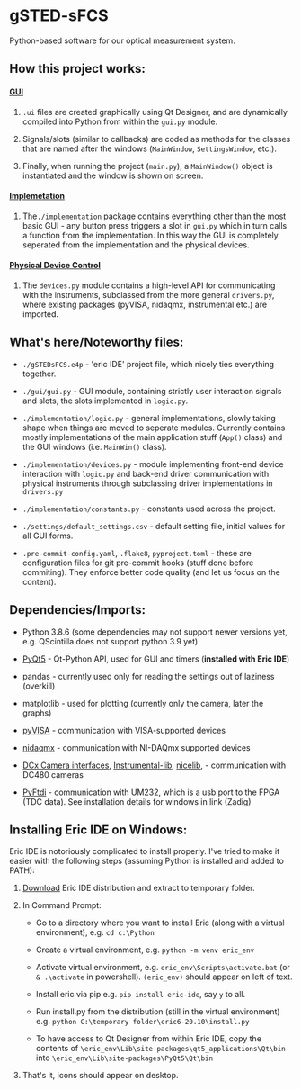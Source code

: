 # gSTED-sFCS

Python-based software for our optical measurement system.

## How this project works:

#### <u>GUI</u>

1. `.ui` files are created graphically using Qt Designer, and are dynamically compiled into Python from within the `gui.py` module.

2. Signals/slots (similar to callbacks) are coded as methods for the classes that are named after the windows (`MainWindow`, `SettingsWindow`, etc.).

3. Finally, when running the project (`main.py`), a `MainWindow()` object is instantiated and the window is shown on screen.

#### <u>Implemetation</u>

1. The`./implementation` package contains everything other than the most basic GUI - any button press triggers a slot in `gui.py` which in turn calls a function from the implementation. In this way the GUI is completely seperated from the implementation and the physical devices.

#### <u>Physical Device Control</u>

1. The `devices.py` module contains a high-level API for communicating with the instruments, subclassed from the more general `drivers.py`, where existing packages (pyVISA, nidaqmx, instrumental etc.) are imported.

## What's here/Noteworthy files:

- `./gSTEDsFCS.e4p` - 'eric IDE' project file, which nicely ties everything together.

- `./gui/gui.py` - GUI module, containing strictly user interaction signals and slots, the slots implemented in `logic.py`.

- `./implementation/logic.py` - general implementations, slowly taking shape when things are moved to seperate modules. Currently contains mostly implementations of the main application stuff (`App()` class) and the GUI windows (i.e. `MainWin()` class).

- `./implementation/devices.py` - module implementing front-end device interaction with `logic.py` and back-end driver communication with physical instruments through subclassing driver implementations in `drivers.py`

- `./implementation/constants.py` - constants used across the project.

- `./settings/default_settings.csv` - default setting file, initial values for all GUI forms.

- `.pre-commit-config.yaml`, `.flake8`, `pyproject.toml` - these are configuration files for git pre-commit hooks (stuff done before commiting). They enforce better code quality (and let us focus on the content).

## Dependencies/Imports:

- Python 3.8.6 (some dependencies may not support newer versions yet, e.g. QScintilla does not support python 3.9 yet)

- [PyQt5](https://pypi.org/project/PyQt5/) - Qt-Python API, used for GUI and timers (**installed with Eric IDE**)

- pandas - currently used only for reading the settings out of laziness (overkill)

- matplotlib - used for plotting (currently only the camera, later the graphs)

- [pyVISA](https://pypi.org/project/PyVISA/) - communication with VISA-supported devices

- [nidaqmx](https://pypi.org/project/nidaqmx/) - communication with NI-DAQmx supported devices

- [DCx Camera interfaces](https://www.thorlabs.com/software_pages/ViewSoftwarePage.cfm?Code=ThorCam), [Instrumental-lib](https://pypi.org/project/Instrumental-lib/), [nicelib](https://pypi.org/project/NiceLib/),  - communication with DC480 cameras

- [PyFtdi](https://eblot.github.io/pyftdi/installation.html) - communication with UM232, which is a usb port to the FPGA (TDC data). See installation details for windows in link (Zadig)

## Installing Eric IDE on Windows:

Eric IDE is notoriously complicated to install properly. I've tried to make it easier with the following steps (assuming Python is installed and added to PATH):

1. [Download](https://sourceforge.net/projects/eric-ide/) Eric IDE distribution and extract to temporary folder.

2. In Command Prompt:
   
   * Go to a directory where you want to install Eric (along with a virtual environment), e.g. `cd c:\Python`
   
   * Create a virtual environment, e.g. `python -m venv eric_env`
   
   * Activate virtual environment, e.g. `eric_env\Scripts\activate.bat` (or `& .\activate` in powershell). `(eric_env)` should appear on left of text.
   
   * Install eric via pip e.g. `pip install eric-ide`, say `y` to all.
   
   * Run install.py from the distribution (still in the virtual environment) e.g. `python C:\temporary folder\eric6-20.10\install.py`
   
   * To have access to Qt Designer from within Eric IDE, copy the contents of `\eric_env\Lib\site-packages\qt5_applications\Qt\bin` into `\eric_env\Lib\site-packages\PyQt5\Qt\bin`

3. That's it, icons should appear on desktop.
